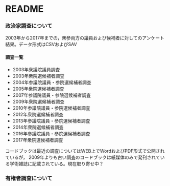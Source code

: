 # README

### 政治家調査について
2003年から2017年までの，衆参両方の議員および候補者に対してのアンケート結果。データ形式はCSVおよびSAV

#### 調査一覧

- 2003年衆議院議員調査
- 2003年衆院選候補者調査
- 2004年参議院議員・参院選候補者調査
- 2005年衆院選候補者調査
- 2007年参議院議員・参院選候補者調査
- 2009年衆院選候補者調査
- 2010年参議院議員・参院選候補者調査
- 2012年衆院選候補者調査
- 2013年参議院議員・参院選候補者調査
- 2014年衆院選候補者調査
- 2016年参議院議員・参院選候補者調査
- 2017年衆院選候補者調査

コードブックは最近の調査についてはWEB上でWordおよびPDF形式で公開されているが，
2009年よりも古い調査のコードブックは紙媒体のみで発刊されている学術雑誌に記載されている。現在取り寄せ中？

### 有権者調査について
